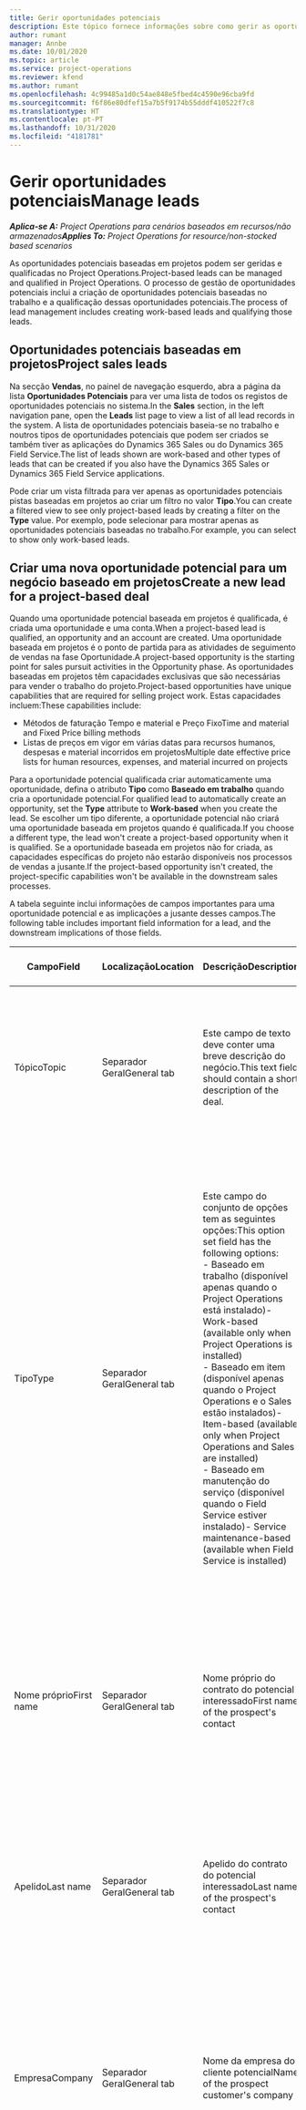 ```yaml
---
title: Gerir oportunidades potenciais
description: Este tópico fornece informações sobre como gerir as oportunidades potenciais baseadas em projetos.
author: rumant
manager: Annbe
ms.date: 10/01/2020
ms.topic: article
ms.service: project-operations
ms.reviewer: kfend
ms.author: rumant
ms.openlocfilehash: 4c99485a1d0c54ae848e5fbed4c4590e96cba9fd
ms.sourcegitcommit: f6f86e80dfef15a7b5f9174b55dddf410522f7c8
ms.translationtype: HT
ms.contentlocale: pt-PT
ms.lasthandoff: 10/31/2020
ms.locfileid: "4181781"
---
```

# <a name="manage-leads"></a><span data-ttu-id="20a1b-103">Gerir oportunidades potenciais</span><span class="sxs-lookup"><span data-stu-id="20a1b-103">Manage leads</span></span>

<span data-ttu-id="20a1b-104">_**Aplica-se A:** Project Operations para cenários baseados em recursos/não armazenados_</span><span class="sxs-lookup"><span data-stu-id="20a1b-104">_**Applies To:** Project Operations for resource/non-stocked based scenarios_</span></span>

<span data-ttu-id="20a1b-105">As oportunidades potenciais baseadas em projetos podem ser geridas e qualificadas no Project Operations.</span><span class="sxs-lookup"><span data-stu-id="20a1b-105">Project-based leads can be managed and qualified in Project Operations.</span></span> <span data-ttu-id="20a1b-106">O processo de gestão de oportunidades potenciais inclui a criação de oportunidades potenciais baseadas no trabalho e a qualificação dessas oportunidades potenciais.</span><span class="sxs-lookup"><span data-stu-id="20a1b-106">The process of lead management includes creating work-based leads and qualifying those leads.</span></span> 

## <a name="project-sales-leads"></a><span data-ttu-id="20a1b-107">Oportunidades potenciais baseadas em projetos</span><span class="sxs-lookup"><span data-stu-id="20a1b-107">Project sales leads</span></span>

<span data-ttu-id="20a1b-108">Na secção **Vendas**, no painel de navegação esquerdo, abra a página da lista **Oportunidades Potenciais** para ver uma lista de todos os registos de oportunidades potenciais no sistema.</span><span class="sxs-lookup"><span data-stu-id="20a1b-108">In the **Sales** section, in the left navigation pane, open the **Leads** list page to view a list of all lead records in the system.</span></span> <span data-ttu-id="20a1b-109">A lista de oportunidades potenciais baseia-se no trabalho e noutros tipos de oportunidades potenciais que podem ser criados se também tiver as aplicações do Dynamics 365 Sales ou do Dynamics 365 Field Service.</span><span class="sxs-lookup"><span data-stu-id="20a1b-109">The list of leads shown are work-based and other types of leads that can be created if you also have the Dynamics 365 Sales or Dynamics 365 Field Service applications.</span></span>

<span data-ttu-id="20a1b-110">Pode criar um vista filtrada para ver apenas as oportunidades potenciais pistas baseadas em projetos ao criar um filtro no valor **Tipo**.</span><span class="sxs-lookup"><span data-stu-id="20a1b-110">You can create a filtered view to see only project-based leads by creating a filter on the **Type** value.</span></span> <span data-ttu-id="20a1b-111">Por exemplo, pode selecionar para mostrar apenas as oportunidades potenciais baseadas no trabalho.</span><span class="sxs-lookup"><span data-stu-id="20a1b-111">For example, you can select to show only work-based leads.</span></span>

## <a name="create-a-new-lead-for-a-project-based-deal"></a><span data-ttu-id="20a1b-112">Criar uma nova oportunidade potencial para um negócio baseado em projetos</span><span class="sxs-lookup"><span data-stu-id="20a1b-112">Create a new lead for a project-based deal</span></span>

<span data-ttu-id="20a1b-113">Quando uma oportunidade potencial baseada em projetos é qualificada, é criada uma oportunidade e uma conta.</span><span class="sxs-lookup"><span data-stu-id="20a1b-113">When a project-based lead is qualified, an opportunity and an account are created.</span></span> <span data-ttu-id="20a1b-114">Uma oportunidade baseada em projetos é o ponto de partida para as atividades de seguimento de vendas na fase Oportunidade.</span><span class="sxs-lookup"><span data-stu-id="20a1b-114">A project-based opportunity is the starting point for sales pursuit activities in the Opportunity phase.</span></span> <span data-ttu-id="20a1b-115">As oportunidades baseadas em projetos têm capacidades exclusivas que são necessárias para vender o trabalho do projeto.</span><span class="sxs-lookup"><span data-stu-id="20a1b-115">Project-based opportunities have unique capabilities that are required for selling project work.</span></span> <span data-ttu-id="20a1b-116">Estas capacidades incluem:</span><span class="sxs-lookup"><span data-stu-id="20a1b-116">These capabilities include:</span></span>

- <span data-ttu-id="20a1b-117">Métodos de faturação Tempo e material e Preço Fixo</span><span class="sxs-lookup"><span data-stu-id="20a1b-117">Time and material and Fixed Price billing methods</span></span>
- <span data-ttu-id="20a1b-118">Listas de preços em vigor em várias datas para recursos humanos, despesas e material incorridos em projetos</span><span class="sxs-lookup"><span data-stu-id="20a1b-118">Multiple date effective price lists for human resources, expenses, and material incurred on projects</span></span>

<span data-ttu-id="20a1b-119">Para a oportunidade potencial qualificada criar automaticamente uma oportunidade, defina o atributo **Tipo** como **Baseado em trabalho** quando cria a oportunidade potencial.</span><span class="sxs-lookup"><span data-stu-id="20a1b-119">For qualified lead to automatically create an opportunity, set the **Type** attribute to **Work-based** when you create the lead.</span></span> <span data-ttu-id="20a1b-120">Se escolher um tipo diferente, a oportunidade potencial não criará uma oportunidade baseada em projetos quando é qualificada.</span><span class="sxs-lookup"><span data-stu-id="20a1b-120">If you choose a different type, the lead won't create a project-based opportunity when it is qualified.</span></span> <span data-ttu-id="20a1b-121">Se a oportunidade baseada em projetos não for criada, as capacidades específicas do projeto não estarão disponíveis nos processos de vendas a jusante.</span><span class="sxs-lookup"><span data-stu-id="20a1b-121">If the project-based opportunity isn't created, the project-specific capabilities won't be available in the downstream sales processes.</span></span>

<span data-ttu-id="20a1b-122">A tabela seguinte inclui informações de campos importantes para uma oportunidade potencial e as implicações a jusante desses campos.</span><span class="sxs-lookup"><span data-stu-id="20a1b-122">The following table includes important field information for a lead, and the downstream implications of those fields.</span></span>
 
| <span data-ttu-id="20a1b-123">**Campo**</span><span class="sxs-lookup"><span data-stu-id="20a1b-123">**Field**</span></span> | <span data-ttu-id="20a1b-124">**Localização**</span><span class="sxs-lookup"><span data-stu-id="20a1b-124">**Location**</span></span> | <span data-ttu-id="20a1b-125">**Descrição**</span><span class="sxs-lookup"><span data-stu-id="20a1b-125">**Description**</span></span> | <span data-ttu-id="20a1b-126">**Impacto a jusante**</span><span class="sxs-lookup"><span data-stu-id="20a1b-126">**Downstream impact**</span></span> |
| --- | --- | --- | --- |
| <span data-ttu-id="20a1b-127">Tópico</span><span class="sxs-lookup"><span data-stu-id="20a1b-127">Topic</span></span> | <span data-ttu-id="20a1b-128">Separador Geral</span><span class="sxs-lookup"><span data-stu-id="20a1b-128">General tab</span></span> | <span data-ttu-id="20a1b-129">Este campo de texto deve conter uma breve descrição do negócio.</span><span class="sxs-lookup"><span data-stu-id="20a1b-129">This text field should contain a short description of the deal.</span></span> | <span data-ttu-id="20a1b-130">O tópico da oportunidade potencial assume por predefinição o tópico da Oportunidade e o contrato Nome da Proposta e do Projeto.</span><span class="sxs-lookup"><span data-stu-id="20a1b-130">The topic of the lead will default as the topic of the Opportunity, and the Name of Quote and Project contract.</span></span> |
| <span data-ttu-id="20a1b-131">Tipo</span><span class="sxs-lookup"><span data-stu-id="20a1b-131">Type</span></span> | <span data-ttu-id="20a1b-132">Separador Geral</span><span class="sxs-lookup"><span data-stu-id="20a1b-132">General tab</span></span> | <span data-ttu-id="20a1b-133">Este campo do conjunto de opções tem as seguintes opções:</span><span class="sxs-lookup"><span data-stu-id="20a1b-133">This option set field has the following options:</span></span></br><span data-ttu-id="20a1b-134">- Baseado em trabalho (disponível apenas quando o Project Operations está instalado)</span><span class="sxs-lookup"><span data-stu-id="20a1b-134">- Work-based (available only when Project Operations is installed)</span></span></br><span data-ttu-id="20a1b-135">- Baseado em item (disponível apenas quando o Project Operations e o Sales estão instalados)</span><span class="sxs-lookup"><span data-stu-id="20a1b-135">- Item-based (available only when Project Operations and Sales are installed)</span></span></br><span data-ttu-id="20a1b-136">- Baseado em manutenção do serviço (disponível quando o Field Service estiver instalado)</span><span class="sxs-lookup"><span data-stu-id="20a1b-136">- Service maintenance-based (available when Field Service is installed)</span></span> | <span data-ttu-id="20a1b-137">Quando o valor deste campo é definido como **Baseado em trabalho** na oportunidade potencial, a oportunidade potencial é qualificada para criar uma Oportunidade Baseada em Projetos.</span><span class="sxs-lookup"><span data-stu-id="20a1b-137">When the value of this field is set to **Work-based** on the lead, the lead is qualified to create a Project-based Opportunity.</span></span> <span data-ttu-id="20a1b-138">É necessária uma oportunidade baseada em projetos para ativar todas as funcionalidades e extensões específicas do projeto no processo de vendas a jusante para este negócio.</span><span class="sxs-lookup"><span data-stu-id="20a1b-138">A project-based opportunity is required to enable all project-specific extensions and functionality in the downstream sales process for this deal.</span></span> |
| <span data-ttu-id="20a1b-139">Nome próprio</span><span class="sxs-lookup"><span data-stu-id="20a1b-139">First name</span></span> | <span data-ttu-id="20a1b-140">Separador Geral</span><span class="sxs-lookup"><span data-stu-id="20a1b-140">General tab</span></span> | <span data-ttu-id="20a1b-141">Nome próprio do contrato do potencial interessado</span><span class="sxs-lookup"><span data-stu-id="20a1b-141">First name of the prospect's contact</span></span> | <span data-ttu-id="20a1b-142">Quando a oportunidade potencial é qualificada, é criada uma conta, um contacto e uma oportunidade.</span><span class="sxs-lookup"><span data-stu-id="20a1b-142">When the lead is qualified, an account, contact, and opportunity are created.</span></span> <span data-ttu-id="20a1b-143">O nome próprio do contacto é o valor aqui definido.</span><span class="sxs-lookup"><span data-stu-id="20a1b-143">The first name of the contact is the value set here.</span></span> |
| <span data-ttu-id="20a1b-144">Apelido</span><span class="sxs-lookup"><span data-stu-id="20a1b-144">Last name</span></span> | <span data-ttu-id="20a1b-145">Separador Geral</span><span class="sxs-lookup"><span data-stu-id="20a1b-145">General tab</span></span> | <span data-ttu-id="20a1b-146">Apelido do contrato do potencial interessado</span><span class="sxs-lookup"><span data-stu-id="20a1b-146">Last name of the prospect's contact</span></span> | <span data-ttu-id="20a1b-147">Quando a oportunidade potencial é qualificada, é criada uma conta, um contacto e uma oportunidade.</span><span class="sxs-lookup"><span data-stu-id="20a1b-147">When the lead is qualified, an account, contact, and opportunity are created.</span></span> <span data-ttu-id="20a1b-148">O apelido do contacto é o valor aqui definido.</span><span class="sxs-lookup"><span data-stu-id="20a1b-148">The last name of the contact the value set here.</span></span> |
| <span data-ttu-id="20a1b-149">Empresa</span><span class="sxs-lookup"><span data-stu-id="20a1b-149">Company</span></span> | <span data-ttu-id="20a1b-150">Separador Geral</span><span class="sxs-lookup"><span data-stu-id="20a1b-150">General tab</span></span> | <span data-ttu-id="20a1b-151">Nome da empresa do cliente potencial</span><span class="sxs-lookup"><span data-stu-id="20a1b-151">Name of the prospect customer's company</span></span> | <span data-ttu-id="20a1b-152">Quando a oportunidade potencial é qualificada, é criada uma conta, um contacto e uma oportunidade.</span><span class="sxs-lookup"><span data-stu-id="20a1b-152">When the lead is qualified, an account, contact, and opportunity are created.</span></span> <span data-ttu-id="20a1b-153">O nome da conta que criou o valor aqui definido.</span><span class="sxs-lookup"><span data-stu-id="20a1b-153">The name of the account created the value set here.</span></span> |
| <span data-ttu-id="20a1b-154">Moeda</span><span class="sxs-lookup"><span data-stu-id="20a1b-154">Currency</span></span> | <span data-ttu-id="20a1b-155">Separador Detalhes</span><span class="sxs-lookup"><span data-stu-id="20a1b-155">Details tab</span></span> | <span data-ttu-id="20a1b-156">Moeda do cliente do potencial interessado</span><span class="sxs-lookup"><span data-stu-id="20a1b-156">Prospect customer's currency</span></span> | <span data-ttu-id="20a1b-157">Quando a oportunidade potencial é qualificada, é criada uma conta, um contacto e uma oportunidade.</span><span class="sxs-lookup"><span data-stu-id="20a1b-157">When the lead is qualified, an account, contact, and opportunity are created.</span></span> <span data-ttu-id="20a1b-158">A moeda da conta criada é o valor aqui definido.</span><span class="sxs-lookup"><span data-stu-id="20a1b-158">The currency of the account created is the value set here.</span></span> |

## <a name="qualify-a-new-project-based-lead"></a><span data-ttu-id="20a1b-159">Qualificar uma nova oportunidade potencial baseada em projetos</span><span class="sxs-lookup"><span data-stu-id="20a1b-159">Qualify a new project-based lead</span></span>

<span data-ttu-id="20a1b-160">As oportunidades potenciais que têm o valor **Tipo** definido como **Baseado em trabalho** são chamadas oportunidades potenciais baseadas em projetos.</span><span class="sxs-lookup"><span data-stu-id="20a1b-160">Leads that have the **Type** value set to **Work-based** are called project-based leads.</span></span> <span data-ttu-id="20a1b-161">Quando uma oportunidade potencial baseada em projetos é qualificada, é criado o seguinte:</span><span class="sxs-lookup"><span data-stu-id="20a1b-161">When a project-based lead is qualified, the following is created:</span></span>

- <span data-ttu-id="20a1b-162">Uma conta que utiliza o campo **Empresa** a partir da oportunidade potencial.</span><span class="sxs-lookup"><span data-stu-id="20a1b-162">An account that uses the **Company** field from the lead.</span></span>
- <span data-ttu-id="20a1b-163">Um registo de contacto associado à conta baseado nos valores nos campos **Nome Próprio** e **Apelido** na oportunidade potencial.</span><span class="sxs-lookup"><span data-stu-id="20a1b-163">A contact record associated to the account based on the values in the **First Name** and **Last Name** fields on the lead.</span></span>
- <span data-ttu-id="20a1b-164">Uma oportunidade baseada em projetos que tem o campo **Tipo** definido como **Baseado em trabalho**.</span><span class="sxs-lookup"><span data-stu-id="20a1b-164">A project-based opportunity that has the **Type** field set to &quot;**Wwork-based**.</span></span>

<span data-ttu-id="20a1b-165">Para obter informações mais detalhadas sobre como qualificar oportunidades potenciais, consulte [Qualificar ou converter oportunidades potenciais](https://docs.microsoft.com/dynamics365/sales-enterprise/qualify-lead-convert-opportunity-sales).</span><span class="sxs-lookup"><span data-stu-id="20a1b-165">For more detailed information on qualifying leads, see[Qualify or convert leads](https://docs.microsoft.com/dynamics365/sales-enterprise/qualify-lead-convert-opportunity-sales).</span></span>

## <a name="lead-qualification-and-legal-entity-information"></a><span data-ttu-id="20a1b-166">Qualificação de oportunidades potenciais e informações da entidade legal</span><span class="sxs-lookup"><span data-stu-id="20a1b-166">Lead qualification and legal entity information</span></span> 

<span data-ttu-id="20a1b-167">Quando executa o Project Operations através do modo de implementação, Project Operations para cenários baseados em recursos/não armazenados, cada cliente e oportunidade exigirá ter o campo **Empresa Proprietária** definido.</span><span class="sxs-lookup"><span data-stu-id="20a1b-167">When you run Project Operations using the deployment mode, Project Operations for resource/non-stocked based scenarios, each customer and opportunity will require having the **Owning Company** field set.</span></span> <span data-ttu-id="20a1b-168">A Empresa Proprietária é uma entidade legal da sua organização é proprietária da entrega do projeto.</span><span class="sxs-lookup"><span data-stu-id="20a1b-168">The Owning company is a legal entity in your organization that owns the delivery of the project.</span></span> <span data-ttu-id="20a1b-169">Cada cliente, ou conta com um tipo de relação cliente, tem de ter o valor de campo **Empresa Proprietária** definido para a entidade legal que contrata e negoceia com este cliente.</span><span class="sxs-lookup"><span data-stu-id="20a1b-169">Each customer, or account with relationship type of customer, must have the **Owning Company** field value set to the legal entity that contracts and negotiates with this customer.</span></span> <span data-ttu-id="20a1b-170">Um cliente só pode estar numa entidade legal.</span><span class="sxs-lookup"><span data-stu-id="20a1b-170">A customer can only be in one legal entity.</span></span>

<span data-ttu-id="20a1b-171">Quando uma oportunidade potencial é qualificada, os registos de cliente e oportunidade criados terão o campo **Empresa Proprietária** definido para a empresa do registo de recursos reserváveis do utilizador atual.</span><span class="sxs-lookup"><span data-stu-id="20a1b-171">When a lead is qualified, the customer and opportunity records created will have the **Owning Company** field set to the company of the current user's bookable resource record.</span></span>

<span data-ttu-id="20a1b-172">Se o registo de recursos reserváveis do utilizador atual estiver vazio, então o valor de campo **Empresa Proprietária** no registo de utilizador é utilizado para assumir por predefinição nos registos de cliente e de oportunidade.</span><span class="sxs-lookup"><span data-stu-id="20a1b-172">If the current user's bookable resource record is empty, then the **Owning Company** field value on the user record is used to default on the customer and the opportunity records.</span></span>

## <a name="business-process-flow-for-project-based-deals"></a><span data-ttu-id="20a1b-173">Fluxo do processo de negócio para as oportunidades potenciais baseadas em projetos</span><span class="sxs-lookup"><span data-stu-id="20a1b-173">Business process flow for project-based deals</span></span>

<span data-ttu-id="20a1b-174">Os seguintes fluxos do processo de negócio são suportados para as oportunidades potenciais baseadas no projeto no Project Operations:</span><span class="sxs-lookup"><span data-stu-id="20a1b-174">The following business process flows are supported for project-based deals in Project Operations:</span></span>

- <span data-ttu-id="20a1b-175">Processo de negócio da Oportunidade Potencial à Oportunidade</span><span class="sxs-lookup"><span data-stu-id="20a1b-175">Lead to Opportunity business process</span></span>
- <span data-ttu-id="20a1b-176">Processo de vendas da Oportunidade</span><span class="sxs-lookup"><span data-stu-id="20a1b-176">Opportunity sales process</span></span>

<span data-ttu-id="20a1b-177">O processo de negócio Da Oportunidade Potencial à Oportunidade suporta as seguintes fases:</span><span class="sxs-lookup"><span data-stu-id="20a1b-177">The Lead to Opportunity business process supports the following stages:</span></span>

| <span data-ttu-id="20a1b-178">Nome da fase</span><span class="sxs-lookup"><span data-stu-id="20a1b-178">Stage name</span></span> | <span data-ttu-id="20a1b-179">Entidade mapeada</span><span class="sxs-lookup"><span data-stu-id="20a1b-179">Mapped entity</span></span> | <span data-ttu-id="20a1b-180">Funcionalidade</span><span class="sxs-lookup"><span data-stu-id="20a1b-180">Functionality</span></span> |
| --- | --- | --- |
| <span data-ttu-id="20a1b-181">Qualificar</span><span class="sxs-lookup"><span data-stu-id="20a1b-181">Qualify</span></span> | <span data-ttu-id="20a1b-182">Oportunidade Potencial</span><span class="sxs-lookup"><span data-stu-id="20a1b-182">Lead</span></span> | <span data-ttu-id="20a1b-183">Qualifique a oportunidade potencial para criar uma conta, um contacto e uma oportunidade.</span><span class="sxs-lookup"><span data-stu-id="20a1b-183">Qualify the lead to create an account, contact, and an opportunity.</span></span> |
| <span data-ttu-id="20a1b-184">Desenvolver</span><span class="sxs-lookup"><span data-stu-id="20a1b-184">Develop</span></span> | <span data-ttu-id="20a1b-185">Oportunidade</span><span class="sxs-lookup"><span data-stu-id="20a1b-185">Opportunity</span></span> | <span data-ttu-id="20a1b-186">Desenvolva a oportunidade para adicionar mais informações sobre o trabalho envolvido, os principais intervenientes e a concorrência.</span><span class="sxs-lookup"><span data-stu-id="20a1b-186">Develop the opportunity to add more information on the work involved, key stakeholders, and competition.</span></span> |
| <span data-ttu-id="20a1b-187">Propor</span><span class="sxs-lookup"><span data-stu-id="20a1b-187">Propose</span></span> | <span data-ttu-id="20a1b-188">Oportunidade</span><span class="sxs-lookup"><span data-stu-id="20a1b-188">Opportunity</span></span> | <span data-ttu-id="20a1b-189">Desenvolva a proposta e obtenha a aprovação da equipa de revisão interna.</span><span class="sxs-lookup"><span data-stu-id="20a1b-189">Develop the proposal and get approval from the internal review team.</span></span> |
| <span data-ttu-id="20a1b-190">Fechar</span><span class="sxs-lookup"><span data-stu-id="20a1b-190">Close</span></span> | <span data-ttu-id="20a1b-191">Oportunidade</span><span class="sxs-lookup"><span data-stu-id="20a1b-191">Opportunity</span></span> | <span data-ttu-id="20a1b-192">Ganhe a oportunidade de fechar o negócio.</span><span class="sxs-lookup"><span data-stu-id="20a1b-192">Win the opportunity to close the deal.</span></span> |
